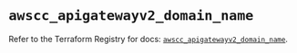 # `awscc_apigatewayv2_domain_name`

Refer to the Terraform Registry for docs: [`awscc_apigatewayv2_domain_name`](https://registry.terraform.io/providers/hashicorp/awscc/0.70.0/docs/resources/apigatewayv2_domain_name).
